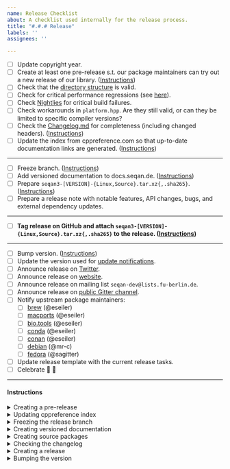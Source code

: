 ```yaml
---
name: Release Checklist
about: A checklist used internally for the release process.
title: "#.#.# Release"
labels: ''
assignees: ''

---
```


- [ ] Update copyright year.
- [ ] Create at least one pre-release s.t. our package maintainers can try out a new release of our library. ([Instructions](#prerelease))
- [ ] Check that the [directory structure](https://github.com/seqan/seqan3/blob/master/doc/setup/quickstart_cmake/index.md) is valid.
- [ ] Check for critical performance regressions (see [here](https://github.com/seqan/seqan3/wiki/cmp_benchmarks:-Example-Usage)).
- [ ] Check [Nightlies](https://cdash.seqan.de/index.php?project=SeqAn3) for critical build failures.
- [ ] Check workarounds in `platform.hpp`. Are they still valid, or can they be limited to specific compiler versions?
- [ ] Check the [Changelog.md](https://github.com/seqan/seqan3/blob/master/CHANGELOG.md) for completeness (including changed headers). ([Instructions](#changelog))
- [ ] Update the index from cppreference.com so that up-to-date documentation links are generated. ([Instructions](#cppreference))

---

- [ ] Freeze branch. ([Instructions](#freeze))
- [ ] Add versioned documentation to docs.seqan.de. ([Instructions](#versioned-docs))
- [ ] Prepare `seqan3-[VERSION]-{Linux,Source}.tar.xz{,.sha265}`. ([Instructions](#packaging))
- [ ] Prepare a release note with notable features, API changes, bugs, and external dependency updates.

---

- [ ] **Tag release on GitHub and attach `seqan3-[VERSION]-{Linux,Source}.tar.xz{,.sha265}` to the release. ([Instructions](#release))**

---

- [ ] Bump version. ([Instructions](#version-bump))
- [ ] Update the version used for [update notifications](https://github.com/OpenMS/usage_plots/blob/master/seqan_versions.txt).
- [ ] Announce release on [Twitter](https://twitter.com/seqanlib).
- [ ] Announce release on [website](https://www.seqan.de).
- [ ] Announce release on mailing list `seqan-dev@lists.fu-berlin.de`.
- [ ] Announce release on [public Gitter channel](https://gitter.im/seqan/Lobby).
- [ ] Notify upstream package maintainers:
  - [ ] [brew](https://github.com/brewsci/homebrew-bio/tree/develop/Formula/seqan%403.rb) (@eseiler)
  - [ ] [macports](https://github.com/macports/macports-ports/tree/master/science/seqan3/Portfile) (@eseiler)
  - [ ] [bio.tools](https://bio.tools/seqan) (@eseiler)
  - [ ] [conda](https://github.com/bioconda/bioconda-recipes/tree/master/recipes/seqan3) (@eseiler)
  - [ ] [conan](https://github.com/conan-io/conan-center-index/tree/master/recipes/seqan3) (@eseiler)
  - [ ] [debian](https://tracker.debian.org/pkg/seqan3) (@mr-c)
  - [ ] [fedora](https://src.fedoraproject.org/rpms/seqan3) (@sagitter)
- [ ] Update release template with the current release tasks.
- [ ] Celebrate :tada: :beer:

---

#### Instructions

<a name="prerelease"></a>
<details><summary>Creating a pre-release</summary><br>

GitHub is not able to create annotated releases (https://github.com/seqan/product_backlog/issues/159), so we have to manually sign the release.
Make sure you have set up [signed commits](https://docs.github.com/en/authentication/managing-commit-signature-verification/signing-commits).
```bash
git checkout release-[VERSION]
git tag -s [VERSION]-rc.[RC] # e.g. 3.1.0-rc.1
git push upstream [VERSION]-rc.[RC]
```

You will need to provide a tag message. Since this is a pre-release, it can be as simple as `Tag 3.1.0-rc.1`.

Now follow the [packaging instructions](#packaging) to create `seqan3-[VERSION]-rc.[RC]-{Linux,Source}.tar.xz{,.sha265}`.

Go to https://github.com/seqan/seqan3/releases and create a new release using the created tag and attach the source packages.

:warning: **Make sure to set the tick for "This is a pre-release"** :warning:

Once again, the release message can be simply something along the lines of:
```
This is the first release candidate for SeqAn 3.0.3

You can find a list of changes in our [changelog](https://docs.seqan.de/seqan/3.0.3/about_changelog.html).
```

Afterwards, bump the succeeding release candidate number in the release branch: [include/seqan3/version.hpp](https://github.com/seqan/seqan3/blob/3.0.2/include/seqan3/version.hpp#L19-L24).

</details>
<a name="cppreference"></a>
<details><summary>Updating cppreference index</summary><br>

Check for [new releases](https://github.com/PeterFeicht/cppreference-doc/releases) and update the link and hash in [test/documentation/seqan3-doxygen.cmake](https://github.com/seqan/seqan3/blob/b0b279689fa65c2431a5162f2d8acc3ca663f72d/test/documentation/seqan3-doxygen.cmake#L37).
You can compute the hash via `wget -O- <link to html book> | sha256sum`.

</details>
<a name="freeze"></a>
<details><summary>Freezing the release branch</summary><br>

- Make sure all PRs that should be merged are merged.
- Set `SEQAN3_RELEASE_CANDIDATE` to `0` [include/seqan3/version.hpp](https://github.com/seqan/seqan3/blob/3.0.2/include/seqan3/version.hpp#L19-L24).
- This should be the last commit before the release.

</details>
<a name="versioned-docs"></a>
<details><summary>Creating versioned documentation</summary><br>

1. Checkout the release tag and build documentation.
2. Create a #.#.# directory for the release in `/web/docs.seqan.de/htdocs/seqan/`
3. Copy everything from the build (`doc_usr/html/*`) into the directory.
4. Alter the file `/web/docs.seqan.de/htdocs/seqan3.html` with a link to the new documentation build.

</details>
<a name="packaging"></a>
<details><summary>Creating source packages</summary><br>

Use a new clone of the repository.
```bash
git clone https://github.com/seqan/seqan3.git
cd seqan3
git checkout release-[VERSION] # version/branch to pack
git submodule update --init

mkdir ../package-build
cd ../package-build

cmake ../seqan3 # configure
cpack # builds binary package, e.g. seqan3-[VERSION]-Linux.tar.xz{,.sha265}
cmake --build . --target package_source # builds source package, e.g. seqan3-[VERSION]-Source.tar.xz{,.sha265}
```

Note: Do not use `git clone --recurse-submodules https://github.com/seqan/seqan3.git` because it will recursively pull sub-submodules!

</details>
<a name="changelog"></a>
<details><summary>Checking the changelog</summary><br>

- List all supported compiler, also add to https://docs.seqan.de/seqan/3-master-user/about_api.html#autotoc_md35.
- Check that all links are consistent, e.g., `[\#2540](https://github.com/seqan/seqan3/pull/2538)`:
  - Search `(\[\\#)(\d+)(\]\(.+?)(\d+)(\))` and replace `$1$2$3$2$5` (i.e., replace link issue-id by the displayed id).

</details>
<a name="release"></a>
<details><summary>Creating a release</summary><br>

GitHub is not able to create annotated releases (https://github.com/seqan/product_backlog/issues/159), so we have to manually sign the release.
Make sure you have set up [signed commits](https://docs.github.com/en/authentication/managing-commit-signature-verification/signing-commits).
```bash
git checkout release-[VERSION]
git tag -s [VERSION]
git push upstream [VERSION]
```

You will need to provide a tag message. We use the first sentences of the release note:

E.g. (see https://github.com/seqan/seqan3/tags)
```
SeqAn 3.0.2 Release


Despite all circumstances, we are excited to present a new update of our SeqAn library.
We present some great new features and also a lot of usability improvements.
Among others, this release will fully comply with the final C++-20 standard.

:warning: In this release we harmonised the algorithm configurations for a better user experience.
This, much like 2020, will break a lot of code. But rest assured that the changes are easy to apply and are worth every bit. :smile:

You can find a comprehensive list of the changes in our [changelog](https://docs.seqan.de/seqan/3.0.2/about_changelog.html).
```

</details>
<a name="version-bump"></a>
<details><summary>Bumping the version</summary><br>

- Bump succeeding version number in the master branch: [include/seqan3/version.hpp](https://github.com/seqan/seqan3/blob/3.0.2/include/seqan3/version.hpp#L19-L24).
- The `SEQAN3_RELEASE_CANDIDATE` must be set to `1` as `0` indicates a stable release.
- Bump the latest stable version number of the API-Stability test in master: [test/api_stability/CMakeLists.txt](https://github.com/seqan/seqan3/blob/3.0.3/test/api_stability/CMakeLists.txt#L10).

</details>

